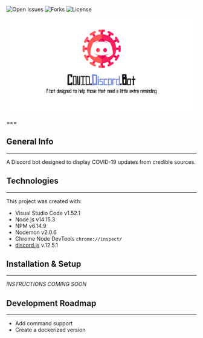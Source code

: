 ![Open Issues](https://img.shields.io/github/issues/AJHeitzman/covid-discord-bot) ![Forks](https://img.shields.io/github/forks/AJHeitzman/covid-discord-bot) ![License](https://img.shields.io/github/license/AJHeitzman/covid-discord-bot)

![alt text](https://github.com/AJHeitzman/covid-discord-bot/blob/main/assets/images/readme_header_image.png?raw=true)

===

## General Info
---
A Discord bot designed to display COVID-19 updates from credible sources.

## Technologies
---
This project was created with:
* Visual Studio Code v1.52.1
* Node.js v14.15.3
* NPM v6.14.9
* Nodemon v2.0.6
* Chrome Node DevTools `chrome://inspect/`
* [discord.js](https://discord.js.org/#/) v.12.5.1 

## Installation & Setup
---

*INSTRUCTIONS COMING SOON*

## Development Roadmap
---
* Add command support
* Create a dockerized version